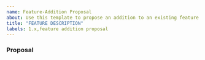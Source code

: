 ```yaml
---
name: Feature-Addition Proposal
about: Use this template to propose an addition to an existing feature.
title: "FEATURE DESCRIPTION"
labels: 1.x,feature addition proposal
---
```


<!-- This template is a great use for issues that are feature::additions or technical tasks for larger issues.-->

### Proposal

<!-- Use this section to explain the feature and how it will work. It can be helpful to add technical details, design proposals, and links to related initiatives or issues. -->

<!-- Consider adding related issues and initiatives to this issue. You can also reference the Feature Proposal Template for additional details to consider adding to this issue. Additionally, as a data oriented organization, when your feature exits planning breakdown, consider adding the `What does success look like, and how can we measure that?` section.
-->
